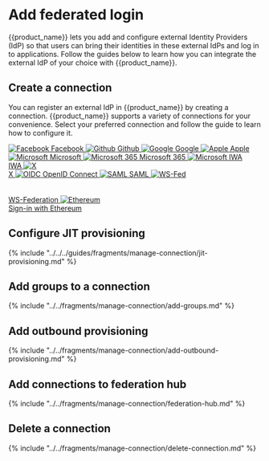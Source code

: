 # Add federated login

{{product_name}} lets you add and configure external Identity Providers (IdP) so that users can bring their identities in these external IdPs and log in to applications. Follow the guides below to learn how you can integrate the external IdP of your choice with {{product_name}}.

## Create a connection

You can register an external IdP in {{product_name}} by creating a connection. {{product_name}} supports a variety of connections for your convenience. Select your preferred connection and follow the guide to learn how to configure it.

<div class="center-all">
  <div class="cards-container">
    <a href="../../../guides/authentication/social-login/add-facebook-login" class="card square">
      <img src="../../../assets/img/logo/facebook-logo.svg" alt="Facebook" />
      <span>Facebook</span>
    </a>
    <a href="../../../guides/authentication/decentralized-login/add-github-login" class="card square">
      <img src="../../../assets/img/logo/github-logo.svg" alt="Github" />
      <span>Github</span>
    </a>
    <a href="../../../guides/authentication/social-login/add-google-login" class="card square">
      <img src="../../../assets/img/logo/google-logo.svg" alt="Google" />
      <span>Google</span>
    </a>
    <a href="{{base_path}}/guides/authentication/social-login/add-apple-login/" class="card square">
      <img src="../../../assets/img/logo/apple-logo.svg" alt="Apple" />
      <span>Apple</span>
    </a>
    <a href="../../../guides/authentication/social-login/add-microsoft-login" class="card square">
      <img src="../../../assets/img/logo/microsoft-logo.svg" alt="Microsoft" />
      <span>Microsoft</span>
    </a>
    <a href="../../../guides/authentication/enterprise-login/add-microsoft-365-login" class="card square">
      <img src="../../../assets/img/logo/microsoft-logo.svg" alt="Microsoft 365" />
      <span>Microsoft 365</span>
    </a>
    <a href="../../../guides/authentication/enterprise-login/add-iwa-login" class="card square">
      <img src="../../../assets/img/logo/microsoft-logo.svg" alt="Microsoft IWA" /></br>
      <span>IWA</span>
    </a>
    <a href="{{base_path}}/guides/authentication/social-login/add-x-login/" class="card square">
      <img src="../../../assets/img/logo/x-logo.svg" alt="X" /></br>
      <span>X</span>
    </a>
    <a href="../../../guides/authentication/standard-based-login/add-oidc-idp-login" class="card square">
      <img src="../../../assets/img/logo/oidc-logo.svg" alt="OIDC" />
      <span>OpenID Connect</span>
    </a>
    <a href="../../../guides/authentication/standard-based-login/add-saml-idp-login" class="card square">
      <img src="../../../assets/img/logo/saml-logo.svg" alt="SAML" />
      <span>SAML</span>
    </a>
    <a href="../../../guides/authentication/standard-based-login/add-ws-federation" class="card square">
      <img src="../../../assets/img/logo/ws-fed.svg" alt="WS-Fed" /></br></br></br>
      <span>WS-Federation</span>
    </a>
    <a href="../../../guides/authentication/decentralized-login/sign-in-with-ethereum" class="card square">
      <img src="../../../assets/img/logo/ethereum.svg" alt="Ethereum" /></br>
      <span>Sign-in with Ethereum</span>
    </a>
  </div>
</div>

## Configure JIT provisioning

{% include "../../../guides/fragments/manage-connection/jit-provisioning.md" %}

## Add groups to a connection

{% include "../../fragments/manage-connection/add-groups.md" %}

## Add outbound provisioning

{% include "../../fragments/manage-connection/add-outbound-provisioning.md" %}

## Add connections to federation hub

{% include "../../fragments/manage-connection/federation-hub.md" %}

## Delete a connection

{% include "../../fragments/manage-connection/delete-connection.md" %}